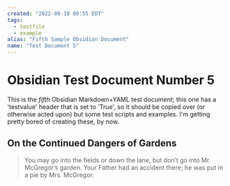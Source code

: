 ```yaml
---
created: "2022-09-10 00:55 EDT"
tags:
  - testfile
  - example
alias: "Fifth Sample Obsidian Document"
name: "Test Document 5"
---
```

# Obsidian Test Document Number 5
This is the _fifth_ Obsidian Markdown+YAML test document; this one
has a 'testvalue' header that is set to 'True', so it should be
copied over (or otherwise acted upon) but some test scripts and
examples.
I'm getting pretty bored of creating these, by now.

## On the Continued Dangers of Gardens

> You may go into the fields or down the lane, but don’t go into
> Mr. McGregor’s garden. Your Father had an accident there; he was put
> in a pie by Mrs. McGregor.
